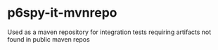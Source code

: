 p6spy-it-mvnrepo
================

Used as a maven repository for integration tests requiring artifacts not found in public maven repos
